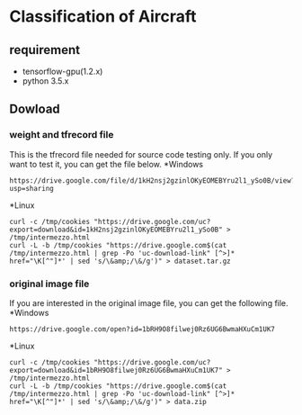 # Classification of Aircraft

## requirement
* tensorflow-gpu(1.2.x)
* python 3.5.x

## Dowload
### weight and tfrecord file
This is the tfrecord file needed for source code testing only. If you only want to test it, you can get the file below.
*Windows
```
https://drive.google.com/file/d/1kH2nsj2gzinlOKyEOMEBYru2l1_ySo0B/view?usp=sharing
```
*Linux
```
curl -c /tmp/cookies "https://drive.google.com/uc?export=download&id=1kH2nsj2gzinlOKyEOMEBYru2l1_ySo0B" > /tmp/intermezzo.html
curl -L -b /tmp/cookies "https://drive.google.com$(cat /tmp/intermezzo.html | grep -Po 'uc-download-link" [^>]* href="\K[^"]*' | sed 's/\&amp;/\&/g')" > dataset.tar.gz
```
### original image file
If you are interested in the original image file, you can get the following file.
*Windows
```
https://drive.google.com/open?id=1bRH9O8filwej0Rz6UG6BwmaHXuCm1UK7
```
*Linux
```
curl -c /tmp/cookies "https://drive.google.com/uc?export=download&id=1bRH9O8filwej0Rz6UG6BwmaHXuCm1UK7" > /tmp/intermezzo.html
curl -L -b /tmp/cookies "https://drive.google.com$(cat /tmp/intermezzo.html | grep -Po 'uc-download-link" [^>]* href="\K[^"]*' | sed 's/\&amp;/\&/g')" > data.zip
```
